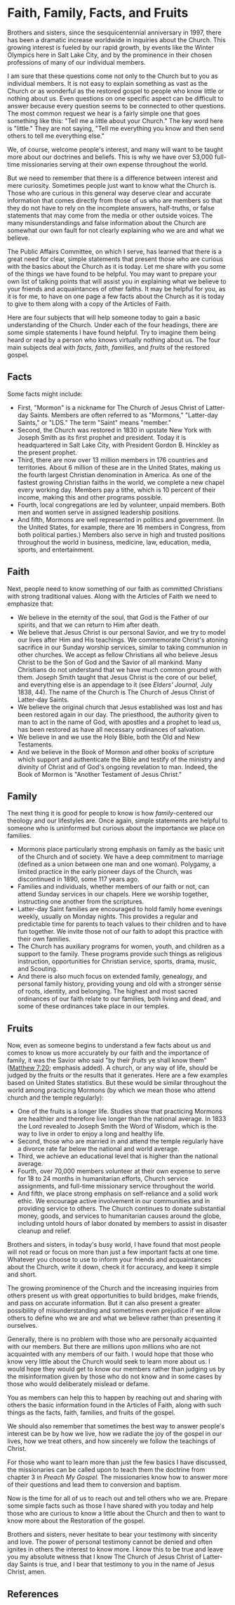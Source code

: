 # Faith, Family, Facts, and Fruits

Brothers and sisters, since the sesquicentennial anniversary in 1997, there
has been a dramatic increase worldwide in inquiries about the Church. This
growing interest is fueled by our rapid growth, by events like the Winter
Olympics here in Salt Lake City, and by the prominence in their chosen
professions of many of our individual members.

I am sure that these questions come not only to the Church but to you as
individual members. It is not easy to explain something as vast as the Church
or as wonderful as the restored gospel to people who know little or nothing
about us. Even questions on one specific aspect can be difficult to answer
because every question seems to be connected to other questions. The most
common request we hear is a fairly simple one that goes something like this:
"Tell me a little about your Church." The key word here is "little." They are
not saying, "Tell me everything you know and then send others to tell me
everything else."

We, of course, welcome people's interest, and many will want to be taught more
about our doctrines and beliefs. This is why we have over 53,000 full-time
missionaries serving at their own expense throughout the world.

But we need to remember that there is a difference between interest and mere
curiosity. Sometimes people just want to know what the Church is. Those who
are curious in this general way deserve clear and accurate information that
comes directly from those of us who are members so that they do not have to
rely on the incomplete answers, half-truths, or false statements that may come
from the media or other outside voices. The many misunderstandings and false
information about the Church are somewhat our own fault for not clearly
explaining who we are and what we believe.

The Public Affairs Committee, on which I serve, has learned that there is a
great need for clear, simple statements that present those who are curious
with the basics about the Church as it is today. Let me share with you some of
the things we have found to be helpful. You may want to prepare your own list
of talking points that will assist you in explaining what we believe to your
friends and acquaintances of other faiths. It may be helpful for you, as it is
for me, to have on one page a few facts about the Church as it is today to
give to them along with a copy of the Articles of Faith.

Here are four subjects that will help someone today to gain a basic
understanding of the Church. Under each of the four headings, there are some
simple statements I have found helpful. Try to imagine them being heard or
read by a person who knows virtually nothing about us. The four main subjects
deal with _facts, faith, families,_ and _fruits_ of the restored gospel.

## Facts

Some facts might include:

  * First, "Mormon" is a nickname for The Church of Jesus Christ of Latter-day Saints. Members are often referred to as "Mormons," "Latter-day Saints," or "LDS." The term "Saint" means "member."
  * Second, the Church was restored in 1830 in upstate New York with Joseph Smith as its first prophet and president. Today it is headquartered in Salt Lake City, with President Gordon B. Hinckley as the present prophet. 
  * Third, there are now over 13 million members in 176 countries and territories. About 6 million of these are in the United States, making us the fourth largest Christian denomination in America. As one of the fastest growing Christian faiths in the world, we complete a new chapel every working day. Members pay a tithe, which is 10 percent of their income, making this and other programs possible. 
  * Fourth, local congregations are led by volunteer, unpaid members. Both men and women serve in assigned leadership positions. 
  * And fifth, Mormons are well represented in politics and government. (In the United States, for example, there are 16 members in Congress, from both political parties.) Members also serve in high and trusted positions throughout the world in business, medicine, law, education, media, sports, and entertainment. 

## Faith

Next, people need to know something of our faith as committed Christians with
strong traditional values. Along with the Articles of Faith we need to
emphasize that:

  * We believe in the eternity of the soul, that God is the Father of our spirits, and that we can return to Him after death. 
  * We believe that Jesus Christ is our personal Savior, and we try to model our lives after Him and His teachings. We commemorate Christ's atoning sacrifice in our Sunday worship services, similar to taking communion in other churches. We accept as fellow Christians all who believe Jesus Christ to be the Son of God and the Savior of all mankind. Many Christians do not understand that we have much common ground with them. Joseph Smith taught that Jesus Christ is the core of our belief, and everything else is an appendage to it (see _Elders' Journal,_ July 1838, 44). The name of the Church is The Church of Jesus Christ of Latter-day Saints. 
  * We believe the original church that Jesus established was lost and has been restored again in our day. The priesthood, the authority given to man to act in the name of God, with apostles and a prophet to lead us, has been restored as have all necessary ordinances of salvation. 
  * We believe in and we use the Holy Bible, both the Old and New Testaments. 
  * And we believe in the Book of Mormon and other books of scripture which support and authenticate the Bible and testify of the ministry and divinity of Christ and of God's ongoing revelation to man. Indeed, the Book of Mormon is "Another Testament of Jesus Christ."

## Family

The next thing it is good for people to know is how _family_-centered our
theology and our lifestyles are. Once again, simple statements are helpful to
someone who is uninformed but curious about the importance we place on
families.

  * Mormons place particularly strong emphasis on family as the basic unit of the Church and of society. We have a deep commitment to marriage (defined as a union between one man and one woman). Polygamy, a limited practice in the early pioneer days of the Church, was discontinued in 1890, some 117 years ago. 
  * Families and individuals, whether members of our faith or not, can attend Sunday services in our chapels. Here we worship together, instructing one another from the scriptures. 
  * Latter-day Saint families are encouraged to hold family home evenings weekly, usually on Monday nights. This provides a regular and predictable time for parents to teach values to their children and to have fun together. We invite those not of our faith to adopt this practice with their own families. 
  * The Church has auxiliary programs for women, youth, and children as a support to the family. These programs provide such things as religious instruction, opportunities for Christian service, sports, drama, music, and Scouting. 
  * And there is also much focus on extended family, genealogy, and personal family history, providing young and old with a stronger sense of roots, identity, and belonging. The highest and most sacred ordinances of our faith relate to our families, both living and dead, and some of these ordinances take place in our temples. 

## Fruits

Now, even as someone begins to understand a few facts about us and comes to
know us more accurately by our faith and the importance of family, it was the
Savior who said "by their _fruits_ ye shall know them" ([Matthew
7:20](/scriptures/nt/matt/7.20?lang=eng#19); emphasis added). A church, or any
way of life, should be judged by the fruits or the results that it generates.
Here are a few examples based on United States statistics. But these would be
similar throughout the world among practicing Mormons (by which we mean those
who attend church and the temple regularly):

  * One of the fruits is a longer life. Studies show that practicing Mormons are healthier and therefore live longer than the national average. In 1833 the Lord revealed to Joseph Smith the Word of Wisdom, which is the way to live in order to enjoy a long and healthy life. 
  * Second, those who are married in and attend the temple regularly have a divorce rate far below the national and world average. 
  * Third, we achieve an educational level that is higher than the national average. 
  * Fourth, over 70,000 members volunteer at their own expense to serve for 18 to 24 months in humanitarian efforts, Church service assignments, and full-time missionary service throughout the world. 
  * And fifth, we place strong emphasis on self-reliance and a solid work ethic. We encourage active involvement in our communities and in providing service to others. The Church continues to donate substantial money, goods, and services to humanitarian causes around the globe, including untold hours of labor donated by members to assist in disaster cleanup and relief. 

Brothers and sisters, in today's busy world, I have found that most people
will not read or focus on more than just a few important facts at one time.
Whatever you choose to use to inform your friends and acquaintances about the
Church, write it down, check it for accuracy, and keep it simple and short.

The growing prominence of the Church and the increasing inquiries from others
present us with great opportunities to build bridges, make friends, and pass
on accurate information. But it can also present a greater possibility of
misunderstanding and sometimes even prejudice if we allow others to define who
we are and what we believe rather than presenting it ourselves.

Generally, there is no problem with those who are personally acquainted with
our members. But there are millions upon millions who are not acquainted with
any members of our faith. I would hope that those who know very little about
the Church would seek to learn more about us. I would hope they would get to
know our members rather than judging us by the misinformation given by those
who do not know and in some cases by those who would deliberately mislead or
defame.

You as members can help this to happen by reaching out and sharing with others
the basic information found in the Articles of Faith, along with such things
as the facts, faith, families, and fruits of the gospel.

We should also remember that sometimes the best way to answer people's
interest can be by how we live, how we radiate the joy of the gospel in our
lives, how we treat others, and how sincerely we follow the teachings of
Christ.

For those who want to learn more than just the few basics I have discussed,
the missionaries can be called upon to teach them the doctrine from chapter 3
in _Preach My Gospel._ The missionaries know how to answer more of their
questions and lead them to conversion and baptism.

Now is the time for all of us to reach out and tell others who we are. Prepare
some simple facts such as those I have shared with you today and help those
who are curious to know a little about the Church and then to want to know
more about the Restoration of the gospel.

Brothers and sisters, never hesitate to bear your testimony with sincerity and
love. The power of personal testimony cannot be denied and often ignites in
others the interest to know more. I know this to be true and leave you my
absolute witness that I know The Church of Jesus Christ of Latter-day Saints
is true, and I bear that testimony to you in the name of Jesus Christ, amen.

## References

